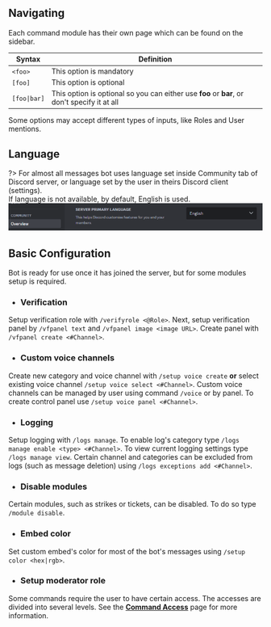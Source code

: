 ## Navigating

Each command module has their own page which can be found on the sidebar.

Syntax            | Definition                                                                                        
 ---------------- | ------------------------------------------------------------------------------------------------- 
`<foo>`           | This option is mandatory                                                                        
`[foo]`           | This option is optional                                                                         
`[foo\|bar]`      | This option is optional so you can either use **foo** or **bar**, or don't specify it at all    

Some options may accept different types of inputs, like Roles and User mentions.

## Language

?> For almost all messages bot uses language set inside Community tab of Discord server, or language set by the user in theirs Discord client (settings).  
If language is not available, by default, English is used.  
![Community language](_images/community-language.png)

## Basic Configuration

Bot is ready for use once it has joined the server, but for some modules setup is required. 

- ### Verification
Setup verification role with `/verifyrole <@Role>`. Next, setup verification panel by `/vfpanel text` and `/vfpanel image <image URL>`.
Create panel with `/vfpanel create <#Channel>`.


- ### Custom voice channels
Create new category and voice channel with `/setup voice create` **or** select existing voice channel `/setup voice select <#Channel>`.
Custom voice channels can be managed by user using command `/voice` or by panel. To create control panel use `/setup voice panel <#Channel>`.


- ### Logging
Setup logging with `/logs manage`. To enable log's category type `/logs manage enable <type> <#Channel>`. To view current logging settings type `/logs manage view`.
Certain channel and categories can be excluded from logs (such as message deletion) using `/logs exceptions add <#Channel>`.


- ### Disable modules
Certain modules, such as strikes or tickets, can be disabled. To do so type `/module disable`.


- ### Embed color
Set custom embed's color for most of the bot's messages using `/setup color <hex|rgb>`.


- ### Setup moderator role
Some commands require the user to have certain access. The accesses are divided into several levels. See the **[Command Access](/access)** page for more information. 

